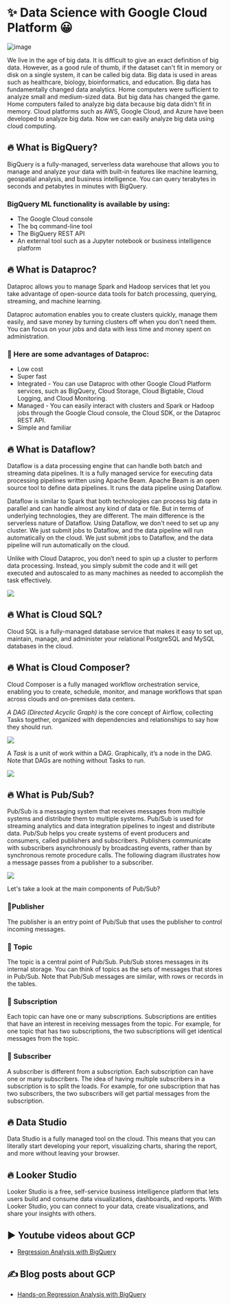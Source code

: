 # ✨ Data Science with Google Cloud Platform 😀

![image](https://user-images.githubusercontent.com/55794407/190195813-00af9b7d-028d-4a40-a804-d32ff0811e5a.png)

We live in the age of big data. It is difficult to give an exact definition of big data. However, as a good rule of thumb, if the dataset can't fit in memory or disk on a single system, it can be called big data. Big data is used in areas such as healthcare, biology, bioinformatics, and education.
Big data has fundamentally changed data analytics. Home computers were sufficient to analyze small and medium-sized data. But big data has changed the game. Home computers failed to analyze big data because big data didn't fit in memory.
Cloud platforms such as AWS, Google Cloud, and Azure have been developed to analyze big data. Now we can easily analyze big data using cloud computing.

## 🔥 What is BigQuery?

BigQuery is a fully-managed, serverless data warehouse that allows you to manage and analyze your data with built-in features like machine learning, geospatial analysis, and business intelligence. You can query terabytes in seconds and petabytes in minutes with BigQuery.

### BigQuery ML functionality is available by using:

- The Google Cloud console
- The bq command-line tool
- The BigQuery REST API
- An external tool such as a Jupyter notebook or business intelligence platform

## 🔥 What is Dataproc?

Dataproc allows you to manage Spark and Hadoop services that let you take advantage of open-source data tools for batch processing, querying, streaming, and machine learning. 

Dataproc automation enables you to create clusters quickly, manage them easily, and save money by turning clusters off when you don't need them. You can focus on your jobs and data with less time and money spent on administration.

### 🔶 Here are some advantages of Dataproc:

- Low cost 
- Super fast 
- Integrated - You can use Dataproc with other Google Cloud Platform services, such as BigQuery, Cloud Storage, Cloud Bigtable, Cloud Logging, and Cloud Monitoring.
- Managed - You can easily interact with clusters and Spark or Hadoop jobs through the Google Cloud console, the Cloud SDK, or the Dataproc REST API.
- Simple and familiar

## 🔥 What is Dataflow?

Dataflow is a data processing engine that can handle both batch and streaming data pipelines. It is a fully managed service for executing data processing pipelines written using Apache Beam. Apache Beam is an open source tool to define data pipelines. It runs the data pipeline using Dataflow.

Dataflow is similar to Spark that both technologies can process big data in parallel and can handle almost any kind of data or file. But in terms of underlying technologies, they are different. The main difference is the serverless nature of Dataflow. Using Dataflow, we don't need to set up any cluster. We just submit jobs to Dataflow, and the data pipeline will run automatically on the cloud. We just submit jobs to Dataflow, and the data pipeline will run automatically on the cloud. 

Unlike with Cloud Dataproc, you don’t need to spin up a cluster to perform data processing. Instead, you simply submit the code and it will get executed and autoscaled to as many machines as needed to accomplish the task effectively. 

![](https://storage.googleapis.com/gweb-cloudblog-publish/images/Dataflow_v6-28-21.max-1600x1600.jpeg)


## 🔥 What is Cloud SQL?

Cloud SQL is a fully-managed database service that makes it easy to set up, maintain, manage, and administer your relational PostgreSQL and MySQL databases in the cloud. 

## 🔥 What is Cloud Composer?

Cloud Composer is a fully managed workflow orchestration service, enabling you to create, schedule, monitor, and manage workflows that span across clouds and on-premises data centers.

*A DAG (Directed Acyclic Graph)* is the core concept of Airflow, collecting Tasks together, organized with dependencies and relationships to say how they should run.

![](https://airflow.apache.org/docs/apache-airflow/stable/_images/basic-dag.png)

A *Task* is a unit of work within a DAG. Graphically, it’s a node in the DAG. Note that DAGs are nothing without Tasks to run. 

![](https://cloud.google.com/static/composer/docs/images/overview-dag-and-tasks.svg)

## 🔥 What is Pub/Sub?

Pub/Sub is a messaging system that receives messages from multiple systems and distribute them to multiple systems. Pub/Sub is used for streaming analytics and data integration pipelines to ingest and distribute data. Pub/Sub helps you create systems of event producers and consumers, called publishers and subscribers. Publishers communicate with subscribers asynchronously by broadcasting events, rather than by synchronous remote procedure calls. The following diagram illustrates how a message passes from a publisher to a subscriber.

![](https://cloud.google.com/static/pubsub/images/pub_sub_flow.svg)

Let's take a look at the main components of Pub/Sub?

### 🔶Publisher

The publisher is an entry point of Pub/Sub that uses the publisher to control incoming messages. 

### 🔶 Topic

The topic is a central point of Pub/Sub. Pub/Sub stores messages in its internal storage. You can think of topics as the sets of messages that stores in Pub/Sub. Note that Pub/Sub messages are similar, with rows or records in the tables.

### 🔶 Subscription

Each topic can have one or many subscriptions. Subscriptions are entities that have an interest in receiving messages from the topic. For example, for one topic that has two subscriptions, the two subscriptions will get identical messages from the topic. 

### 🔶 Subscriber

A subscriber is different from a subscription. Each subscription can have one or many subscribers. The idea of having multiple subscribers in a subscription is to split the loads. For example, for one subscription that has two subscribers, the two subscribers will get partial messages from the subscription.

## 🔥 Data Studio

Data Studio is a fully managed tool on the cloud. This means that you can literally start developing your report, visualizing charts, sharing the report, and more without leaving your browser. 

## 🔥 Looker Studio

Looker Studio is a free, self-service business intelligence platform that lets users build and consume data visualizations, dashboards, and reports. With Looker Studio, you can connect to your data, create visualizations, and share your insights with others.


## ▶ Youtube videos about GCP

- [Regression Analysis with BigQuery](https://youtu.be/77RJwtjkIA0)

## ✍ Blog posts about GCP

- [Hands-on Regression Analysis with BigQuery](https://medium.com/geekculture/hands-on-regression-analysis-with-bigquery-7925dca179ff?source=your_stories_page-------------------------------------)
